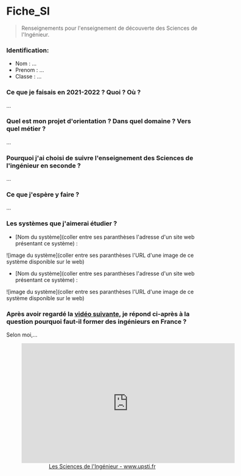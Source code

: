 # Fiche_SI

> Renseignements pour l'enseignement de découverte des Sciences de l'Ingénieur.

### Identification:
- Nom : ...
- Prenom : ...
- Classe : ...

### Ce que je faisais en 2021-2022 ? Quoi ? Où ?

...

### Quel est mon projet d'orientation ? Dans quel domaine ? Vers quel métier ?

...

### Pourquoi j'ai choisi de suivre l'enseignement des Sciences de l'ingénieur en seconde ?

...

### Ce que j'espère y faire ?

...


### Les systèmes que j'aimerai étudier ?

- [Nom du système](coller entre ses paranthèses l'adresse d'un site web présentant ce système) :

![image du système](coller entre ses paranthèses l'URL d'une image de ce système disponible sur le web)


- [Nom du système](coller entre ses paranthèses l'adresse d'un site web présentant ce système) :

![image du système](coller entre ses paranthèses l'URL d'une image de ce système disponible sur le web)


### Après avoir regardé la <a target="blank" href="https://youtu.be/y7yeb1OB1f4">vidéo suivante</a>, je répond ci-après à la question pourquoi faut-il former des ingénieurs en France ?

Selon moi,...

<center><figure>
<iframe width="560" height="315" src="https://www.youtube-nocookie.com/embed/y7yeb1OB1f4" title="YouTube video player" frameborder="0" allow="accelerometer; autoplay; clipboard-write; encrypted-media; gyroscope; picture-in-picture" allowfullscreen></iframe>
<figcaption><a href="https://youtu.be/y7yeb1OB1f4">Les Sciences de l'Ingénieur - www.upsti.fr</a></figcaption>    
</figure><center>    